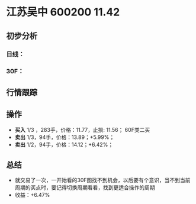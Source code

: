 # 江苏吴中 600200 11.42
## 初步分析
### 日线：
  
### 30F：
  
## 行情跟踪
  
## 操作
  - **买入** 1/3 ，283手，价格：11.77，止损: 11.56； 60F类二买
  - **卖出** 1/3，94手，价格：13.89；+5.99%；
  - **卖出** 1/2，94手，价格：14.12；+6.42%；

## 总结
  - 就交易了一次，一开始看的30F图找不到机会，以后要有个意识，当不到当前周期的买点时，要记得切换周期看看，找到更适合操作的周期
  - 收益：+6.47%